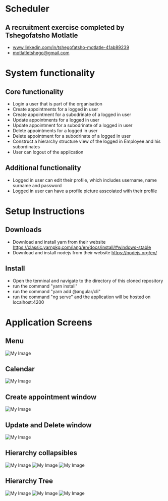 # Scheduler
## A recruitment exercise completed by Tshegofatsho Motlatle
- www.linkedin.com/in/tshegofatsho-motlatle-41ab89239
- motlatletshego@gmail.com

# System functionality
## Core functionality
- Login a user that is part of the organisation
- Create appointments for a logged in user
- Create appointment for a subodrinate of a logged in user
- Update appointments for a logged in user
- Update appointment for a subodrinate of a logged in user
- Delete appointments for a logged in user
- Delete appointment for a subodrinate of a logged in user
- Construct a hierarchy structure view of the logged in Employee and his subordinates 
- User can logout of the application

## Additional functionality
- Logged in user can edit their profile, which includes username, name surname and password
- Logged in user can have a profile picture asscoiated with their profile


# Setup Instructions 
## Downloads
- Download and install yarn from their website https://classic.yarnpkg.com/lang/en/docs/install/#windows-stable
- Download and install nodejs from their website https://nodejs.org/en/

## Install
- Open the terminal and navigate to the directory of this cloned repository 
- run the command "yarn install"
- run the command "yarn add @angular/cli"
- run the command "ng serve" and the application will be hosted on localhost:4200

# Application Screens

## Menu
![My Image](images/13.png)

## Calendar
![My Image](images/1.png)

## Create appointment window
![My Image](images/3.png)

## Update and Delete window
![My Image](images/4.png)

## Hierarchy collapsibles
![My Image](images/5.png)
![My Image](images/6.png)
![My Image](images/7.png)

## Hierarchy Tree
![My Image](images/8.png)
![My Image](images/11.png)
![My Image](images/12.png)



